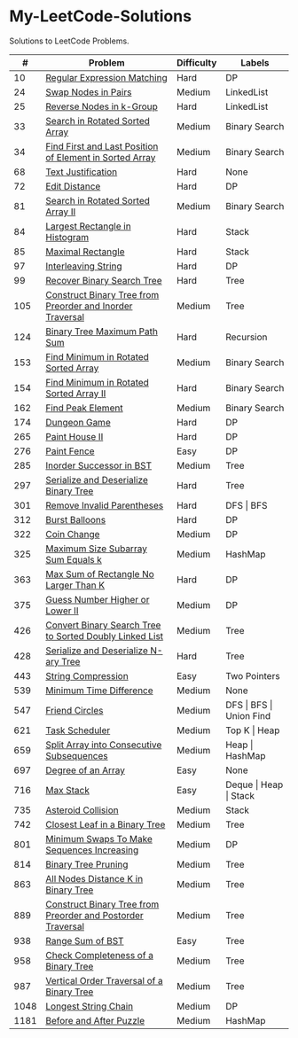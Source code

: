 # My-LeetCode-Solutions
Solutions to LeetCode Problems.


| # | Problem | Difficulty | Labels |
|---| ------- | ---------- | ------ |
|10|[Regular Expression Matching](https://github.com/cswsq96/My-LeetCode-Solutions/blob/master/Problems/10.%20Regular%20Expression%20Matching.md)|Hard| DP |
|24|[Swap Nodes in Pairs](https://github.com/cswsq96/My-LeetCode-Solutions/blob/master/Problems/24.%20Swap%20Nodes%20in%20Pairs.md)|Medium| LinkedList |
|25|[Reverse Nodes in k-Group](https://github.com/cswsq96/My-LeetCode-Solutions/blob/master/Problems/25.%20Reverse%20Nodes%20in%20k-Group.md)|Hard| LinkedList |
|33|[Search in Rotated Sorted Array](https://github.com/cswsq96/My-LeetCode-Solutions/blob/master/Problems/33.%20Search%20in%20Rotated%20Sorted%20Array.md)|Medium| Binary Search |
|34|[Find First and Last Position of Element in Sorted Array](https://github.com/cswsq96/My-LeetCode-Solutions/blob/master/Problems/34.%20Find%20First%20and%20Last%20Position%20of%20Element%20in%20Sorted%20Array.md)|Medium| Binary Search |
|68|[Text Justification](https://github.com/cswsq96/My-LeetCode-Solutions/blob/master/Problems/68.%20Text%20Justification.md)|Hard| None |
|72|[Edit Distance](https://github.com/cswsq96/My-LeetCode-Solutions/blob/master/Problems/72.%20Edit%20Distance.md)|Hard| DP |
|81|[Search in Rotated Sorted Array II](https://github.com/cswsq96/My-LeetCode-Solutions/blob/master/Problems/81.%20Search%20in%20Rotated%20Sorted%20Array%20II.md)|Medium| Binary Search |
|84|[Largest Rectangle in Histogram](https://github.com/cswsq96/My-LeetCode-Solutions/blob/master/Problems/84.%20Largest%20Rectangle%20in%20Histogram.md)|Hard| Stack |
|85|[Maximal Rectangle](https://github.com/cswsq96/My-LeetCode-Solutions/blob/master/Problems/85.%20Maximal%20Rectangle.md)|Hard| Stack |
|97|[Interleaving String](https://github.com/cswsq96/My-LeetCode-Solutions/blob/master/Problems/97.%20Interleaving%20String.md)|Hard| DP |
|99|[Recover Binary Search Tree](https://github.com/cswsq96/My-LeetCode-Solutions/blob/master/Problems/99.%20Recover%20Binary%20Search%20Tree.md)|Hard| Tree |
|105|[Construct Binary Tree from Preorder and Inorder Traversal](https://github.com/cswsq96/My-LeetCode-Solutions/blob/master/Problems/105.%20Construct%20Binary%20Tree%20from%20Preorder%20and%20Inorder%20Traversal.md)|Medium|Tree|
|124|[Binary Tree Maximum Path Sum](https://github.com/cswsq96/My-LeetCode-Solutions/blob/master/Problems/124.%20Binary%20Tree%20Maximum%20Path%20Sum.md)|Hard| Recursion |
|153|[Find Minimum in Rotated Sorted Array](https://github.com/cswsq96/My-LeetCode-Solutions/blob/master/Problems/153.%20Find%20Minimum%20in%20Rotated%20Sorted%20Array.md)|Medium| Binary Search |
|154|[Find Minimum in Rotated Sorted Array II](https://github.com/cswsq96/My-LeetCode-Solutions/blob/master/Problems/154.%20Find%20Minimum%20in%20Rotated%20Sorted%20Array%20II.md)|Hard| Binary Search |
|162|[Find Peak Element](https://github.com/cswsq96/My-LeetCode-Solutions/blob/master/Problems/162.%20Find%20Peak%20Element.md)|Medium| Binary Search |
|174|[Dungeon Game](https://github.com/cswsq96/My-LeetCode-Solutions/blob/master/Problems/174.%20Dungeon%20Game.md)|Hard| DP |
|265|[Paint House II](https://github.com/cswsq96/My-LeetCode-Solutions/blob/master/Problems/265.%20Paint%20House%20II.md)|Hard| DP |
|276|[Paint Fence](https://github.com/cswsq96/My-LeetCode-Solutions/blob/master/Problems/276.%20Paint%20Fence.md)|Easy| DP |
|285|[Inorder Successor in BST](https://github.com/cswsq96/My-LeetCode-Solutions/blob/master/Problems/285.%20Inorder%20Successor%20in%20BST.md)|Medium| Tree |
|297|[Serialize and Deserialize Binary Tree](https://github.com/cswsq96/My-LeetCode-Solutions/blob/master/Problems/297.%20Serialize%20and%20Deserialize%20Binary%20Tree.md)|Hard| Tree |
|301|[Remove Invalid Parentheses](https://github.com/cswsq96/My-LeetCode-Solutions/blob/master/Problems/301.%20Remove%20Invalid%20Parentheses.md)|Hard| DFS \| BFS |
|312|[Burst Balloons](https://github.com/cswsq96/My-LeetCode-Solutions/blob/master/Problems/312.%20Burst%20Balloons.md)|Hard| DP |
|322|[Coin Change](https://github.com/cswsq96/My-LeetCode-Solutions/blob/master/Problems/322.%20Coin%20Change.md)|Medium| DP |
|325|[Maximum Size Subarray Sum Equals k](https://github.com/cswsq96/My-LeetCode-Solutions/blob/master/Problems/325.%20Maximum%20Size%20Subarray%20Sum%20Equals%20k.md)|Medium| HashMap |
|363|[Max Sum of Rectangle No Larger Than K](https://github.com/cswsq96/My-LeetCode-Solutions/blob/master/Problems/363.%20Max%20Sum%20of%20Rectangle%20No%20Larger%20Than%20K.md)|Hard| DP |
|375|[Guess Number Higher or Lower II](https://github.com/cswsq96/My-LeetCode-Solutions/blob/master/Problems/375.%20Guess%20Number%20Higher%20or%20Lower%20II.md)|Medium| DP |
|426|[Convert Binary Search Tree to Sorted Doubly Linked List](https://github.com/cswsq96/My-LeetCode-Solutions/blob/master/Problems/426.%20Convert%20Binary%20Search%20Tree%20to%20Sorted%20Doubly%20Linked%20List.md)|Medium| Tree |
|428|[Serialize and Deserialize N-ary Tree](https://github.com/cswsq96/My-LeetCode-Solutions/blob/master/Problems/428.%20Serialize%20and%20Deserialize%20N-ary%20Tree.md)|Hard| Tree |
|443|[String Compression](https://github.com/cswsq96/My-LeetCode-Solutions/blob/master/Problems/443.%20String%20Compression.md)|Easy|Two Pointers|
|539|[Minimum Time Difference](https://github.com/cswsq96/My-LeetCode-Solutions/blob/master/Problems/539.%20Minimum%20Time%20Difference.md)|Medium| None |
|547|[Friend Circles](https://github.com/cswsq96/My-LeetCode-Solutions/blob/master/Problems/547.%20Friend%20Circles.md)|Medium| DFS \| BFS \| Union Find |
|621|[Task Scheduler](https://github.com/cswsq96/My-LeetCode-Solutions/blob/master/Problems/621.%20Task%20Scheduler.md)|Medium| Top K \| Heap |
|659|[Split Array into Consecutive Subsequences](https://github.com/cswsq96/My-LeetCode-Solutions/blob/master/Problems/659.%20Split%20Array%20into%20Consecutive%20Subsequences.md)|Medium|Heap \| HashMap|
|697|[Degree of an Array](https://github.com/cswsq96/My-LeetCode-Solutions/blob/master/Problems/697.%20Degree%20of%20an%20Array.md)|Easy| None |
|716|[Max Stack](https://github.com/cswsq96/My-LeetCode-Solutions/blob/master/Problems/716.%20Max%20Stack.md)|Easy| Deque \| Heap \| Stack |
|735|[Asteroid Collision](https://github.com/cswsq96/My-LeetCode-Solutions/blob/master/Problems/735.%20Asteroid%20Collision.md)|Medium| Stack |
|742|[Closest Leaf in a Binary Tree](https://github.com/cswsq96/My-LeetCode-Solutions/blob/master/Problems/742.%20Closest%20Leaf%20in%20a%20Binary%20Tree.md)|Medium| Tree |
|801|[Minimum Swaps To Make Sequences Increasing](https://github.com/cswsq96/My-LeetCode-Solutions/blob/master/Problems/801.%20Minimum%20Swaps%20To%20Make%20Sequences%20Increasing.md)|Medium| DP |
|814|[Binary Tree Pruning](https://github.com/cswsq96/My-LeetCode-Solutions/blob/master/Problems/814.%20Binary%20Tree%20Pruning.md)|Medium| Tree |
|863|[All Nodes Distance K in Binary Tree](https://github.com/cswsq96/My-LeetCode-Solutions/blob/master/Problems/863.%20All%20Nodes%20Distance%20K%20in%20Binary%20Tree.md)|Medium| Tree |
|889|[Construct Binary Tree from Preorder and Postorder Traversal](https://github.com/cswsq96/My-LeetCode-Solutions/blob/master/Problems/889.%20Construct%20Binary%20Tree%20from%20Preorder%20and%20Postorder%20Traversal.md)|Medium|Tree|
|938|[Range Sum of BST](https://github.com/cswsq96/My-LeetCode-Solutions/blob/master/Problems/938.%20Range%20Sum%20of%20BST.md)|Easy| Tree |
|958|[Check Completeness of a Binary Tree](https://github.com/cswsq96/My-LeetCode-Solutions/blob/master/Problems/958.%20Check%20Completeness%20of%20a%20Binary%20Tree.md)|Medium| Tree |
|987|[Vertical Order Traversal of a Binary Tree](https://github.com/cswsq96/My-LeetCode-Solutions/blob/master/Problems/987.%20Vertical%20Order%20Traversal%20of%20a%20Binary%20Tree.md)|Medium| Tree |
|1048|[Longest String Chain](https://github.com/cswsq96/My-LeetCode-Solutions/blob/master/Problems/1048.%20Longest%20String%20Chain.md)|Medium| DP |
|1181|[Before and After Puzzle](https://github.com/cswsq96/My-LeetCode-Solutions/blob/master/Problems/1181.%20Before%20and%20After%20Puzzle.md)|Medium| HashMap|

